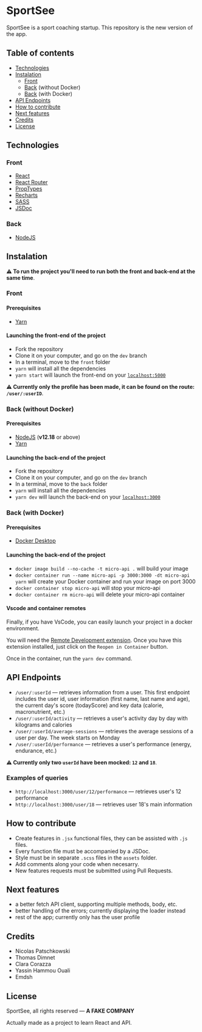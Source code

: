 # SportSee

SportSee is a sport coaching startup.
This repository is the new version of the app.

## Table of contents

- [Technologies](#technologies)
- [Instalation](#instalation)
  - [Front](#front-1)
  - [Back](#back-without-docker) (without Docker)
  - [Back](#back-with-docker) (with Docker)
- [API Endpoints](#api-endpoints)
- [How to contribute](#how-to-contribute)
- [Next features](#next-features)
- [Credits](#credits)
- [License](#license)

## Technologies
### Front

- [React](https://reactjs.org)
- [React Router](https://reactrouter.com)
- [PropTypes](https://reactjs.org/docs/typechecking-with-proptypes.html)
- [Recharts](https://recharts.org)
- [SASS](https://sass-lang.com)
- [JSDoc](https://jsdoc.app/index.html)

### Back

- [NodeJS](https://nodejs.org)

## Instalation

**⚠️ To run the project you'll need to run both the front and back-end at the same time**.

### Front
#### Prerequisites
- [Yarn](https://yarnpkg.com/)
#### Launching the front-end of the project

- Fork the repository
- Clone it on your computer, and go on the `dev` branch
- In a terminal, move to the `front` folder
- `yarn` will install all the dependencies
- `yarn start` will launch the front-end on your [`localhost:5000`](http://localhost:5000)

**⚠️ Currently only the profile has been made, it can be found on the route: `/user/:userID`**.

### Back (without Docker)
#### Prerequisites

- [NodeJS](https://nodejs.org/en/) (**v12.18** or above)
- [Yarn](https://yarnpkg.com/)

#### Launching the back-end of the project

- Fork the repository
- Clone it on your computer, and go on the `dev` branch
- In a terminal, move to the `back` folder
- `yarn` will install all the dependencies
- `yarn dev` will launch the back-end on your [`localhost:3000`](http://localhost:3000)

### Back (with Docker)
#### Prerequisites

- [Docker Desktop](https://www.docker.com/products/docker-desktop)

#### Launching the back-end of the project

- `docker image build --no-cache -t micro-api .` will build your image
- `docker container run --name micro-api -p 3000:3000 -dt micro-api yarn` will create your Docker container and run your image on port 3000
- `docker container stop micro-api` will stop your micro-api
- `docker container rm micro-api` will delete your micro-api container

#### Vscode and container remotes

Finally, if you have VsCode, you can easily launch your project in a docker environment.

You will need the [Remote Development extension](https://marketplace.visualstudio.com/items?itemName=ms-vscode-remote.vscode-remote-extensionpack). Once you have this extension installed, just click on the `Reopen in Container` button.

Once in the container, run the `yarn dev` command.

## API Endpoints

- `/user/:userId` — retrieves information from a user. This first endpoint includes the user id, user information (first name, last name and age), the current day's score (todayScore) and key data (calorie, macronutrient, etc.)
- `/user/:userId/activity` — retrieves a user's activity day by day with kilograms and calories
- `/user/:userId/average-sessions` — retrieves the average sessions of a user per day. The week starts on Monday
- `/user/:userId/performance` — retrieves a user's performance (energy, endurance, etc.)


**⚠️ Currently only two `userId` have been mocked: `12` and `18`**.

### Examples of queries

- `http://localhost:3000/user/12/performance` — retrieves user's 12 performance
- `http://localhost:3000/user/18` — retrieves user 18's main information

## How to contribute

- Create features in `.jsx` functional files, they can be assisted with `.js` files.
- Every function file must be accompanied by a JSDoc.
- Style must be in separate `.scss` files in the `assets` folder.
- Add comments along your code when necesarry.
- New features requests must be submitted using Pull Requests.

## Next features

- a better fetch API client, supporting multiple methods, body, etc.
- better handling of the errors; currently displaying the loader instead
- rest of the app; currently only has the user profile

## Credits

- Nicolas Patschkowski
- Thomas Dimnet
- Clara Corazza
- Yassin Hammou Ouali
- Emdsh

## License

SportSee, all rights reserved — **A FAKE COMPANY**

Actually made as a project to learn React and API.